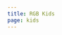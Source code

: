 ```yaml
---
title: RGB Kids
page: kids
---
```


<script setup>
    import KidsPage from "./KidsPage.vue";
</script>

<KidsPage />
